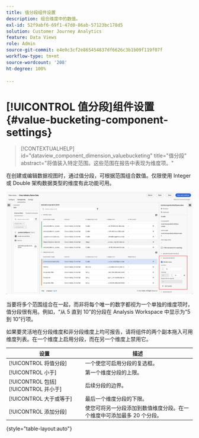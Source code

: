 ```yaml
---
title: 值分段组件设置
description: 组合维度中的数值。
exl-id: 52f9abf6-69f1-47d0-86ab-57123bc178d5
solution: Customer Journey Analytics
feature: Data Views
role: Admin
source-git-commit: e4e0c3cf2e865454837df6626c3b1b09f119f07f
workflow-type: tm+mt
source-wordcount: '208'
ht-degree: 100%

---
```


# [!UICONTROL 值分段]组件设置 {#value-bucketing-component-settings}

<!-- markdownlint-disable MD034 -->

>[!CONTEXTUALHELP]
>id="dataview_component_dimension_valuebucketing"
>title="值分段"
>abstract="将值装入特定范围。这些范围在报告中表现为维度项。"

<!-- markdownlint-enable MD034 -->


在创建或编辑数据视图时，通过值分段，可根据范围组合数值。仅限使用 Integer 或 Double 架构数据类型的维度有此功能可用。

![值分段](../assets/value-bucketing.png)

当要将多个范围组合在一起，而非将每个唯一的数字都视为一个单独的维度项时，值分段很有用。例如，“从 5 直到 10”的分段在 Analysis Workspace 中显示为“5 到 10”行项。

如果要灵活地在分段维度和非分段维度上均可报告，请将组件的两个副本拖入可用维度列表。在一个维度上启用分段，而在另一个维度上禁用它。

| 设置 | 描述 |
| --- | --- |
| [!UICONTROL 将值分段] | 一个使您可启用分段的复选框。 |
| [!UICONTROL 小于] | 第一个维度分段的上限。 |
| [!UICONTROL 包括][!UICONTROL 并小于] | 后续分段的边界。 |
| [!UICONTROL 大于或等于] | 最后一个维度分段的下限。 |
| [!UICONTROL 添加分段] | 使您可将另一分段添加到数值维度分段。在一个维度中可添加最多 20 个分段。 |

{style="table-layout:auto"}
